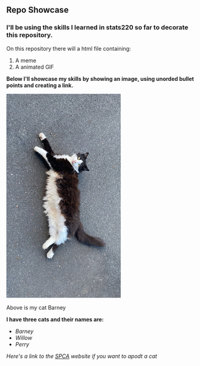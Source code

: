 ## Repo Showcase

### I'll be using the skills I learned in stats220 so far to decorate this repository.

On this repository there will a html file containing:
1. A meme
2. A animated GIF

**Below I'll showcase my skills by showing an image, using unorded bullet points and creating a link.**

<img src="/MJRO88592.JPG" width="300">

Above is my cat Barney

**I have three cats and their names are:**
* *Barney*
* *Willow*
* *Perry*

*Here's a link to the [SPCA](https://www.spca.nz/) website if you want to apodt a cat*
